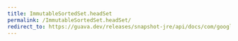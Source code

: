 ```yaml
---
title: ImmutableSortedSet.headSet
permalink: /ImmutableSortedSet.headSet/
redirect_to: https://guava.dev/releases/snapshot-jre/api/docs/com/google/common/collect/ImmutableSortedSet.html#headSet-E-
---
```

